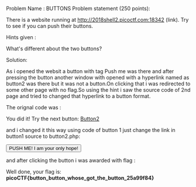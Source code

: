 Problem Name : BUTTONS
Problem statement (250 points):

There is a website running at http://2018shell2.picoctf.com:18342 (link). Try to see if you can push their buttons.

Hints given :

What's different about the two buttons?

Solution:

As i opened the websit a button with tag Push me was there and after pressing the button another window with opened with a hyperlink named as button2 was there but it was not a button.On clicking that i was redirected to some other page with no flag.So using the hint i saw the source code of 2nd page and tried to changed that hyperlink to a button format.

The orignal code was :

<div>
    You did it! Try the next button: <a href="button2.php">Button2</a>
</div>

and i changed it this way using code of button 1 just change the link in button1 source to button2.php: 
<form action="button2.php" method="POST">
    <input type="submit" value="PUSH ME! I am your only hope!"/>
</form> 

and after clicking the button i was awarded with flag :

Well done, your flag is: <b>picoCTF{button_button_whose_got_the_button_25a99f84}</b>



